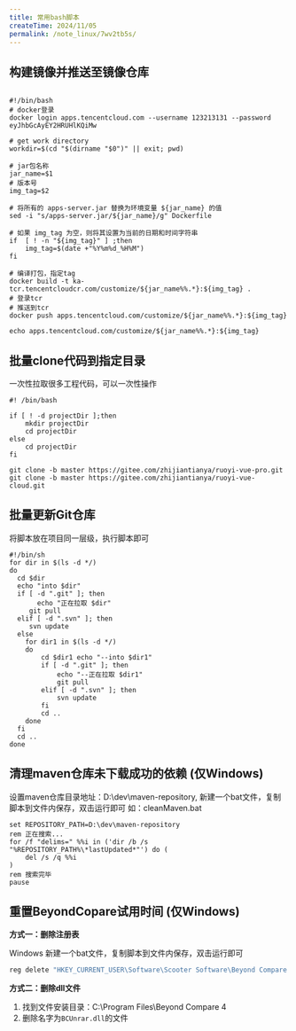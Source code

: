 ```yaml
---
title: 常用bash脚本
createTime: 2024/11/05
permalink: /note_linux/7wv2tb5s/
---
```



## 构建镜像并推送至镜像仓库
```shell :collapsed-lines=20

#!/bin/bash
# docker登录
docker login apps.tencentcloud.com --username 123213131 --password eyJhbGcAyEY2HRUHlKQiMw

# get work directory
workdir=$(cd "$(dirname "$0")" || exit; pwd)

# jar包名称
jar_name=$1
# 版本号
img_tag=$2

# 将所有的 apps-server.jar 替换为环境变量 ${jar_name} 的值
sed -i "s/apps-server.jar/${jar_name}/g" Dockerfile

# 如果 img_tag 为空，则将其设置为当前的日期和时间字符串
if  [ ! -n "${img_tag}" ] ;then
    img_tag=$(date +"%Y%m%d_%H%M")
fi

# 编译打包，指定tag
docker build -t ka-tcr.tencentcloudcr.com/customize/${jar_name%%.*}:${img_tag} .
# 登录tcr 
# 推送到tcr
docker push apps.tencentcloud.com/customize/${jar_name%%.*}:${img_tag}

echo apps.tencentcloud.com/customize/${jar_name%%.*}:${img_tag}
```


## 批量clone代码到指定目录
一次性拉取很多工程代码，可以一次性操作
```shell :collapsed-lines=20
#! /bin/bash

if [ ! -d projectDir ];then
    mkdir projectDir
    cd projectDir
else
    cd projectDir
fi

git clone -b master https://gitee.com/zhijiantianya/ruoyi-vue-pro.git
git clone -b master https://gitee.com/zhijiantianya/ruoyi-vue-cloud.git

```

## 批量更新Git仓库
将脚本放在项目同一层级，执行脚本即可
```shell :collapsed-lines=20
#!/bin/sh
for dir in $(ls -d */)
do
  cd $dir
  echo "into $dir"
  if [ -d ".git" ]; then
       echo "正在拉取 $dir"
     git pull
  elif [ -d ".svn" ]; then
     svn update
  else
    for dir1 in $(ls -d */)
    do
        cd $dir1 echo "--into $dir1"
        if [ -d ".git" ]; then
            echo "--正在拉取 $dir1"
            git pull
        elif [ -d ".svn" ]; then
            svn update
        fi
        cd ..
    done
  fi
  cd ..
done
```



## 清理maven仓库未下载成功的依赖 (仅Windows)

设置maven仓库目录地址：D:\dev\maven-repository,
新建一个bat文件，复制脚本到文件内保存，双击运行即可
如：cleanMaven.bat
```shell
set REPOSITORY_PATH=D:\dev\maven-repository
rem 正在搜索...
for /f "delims=" %%i in ('dir /b /s "%REPOSITORY_PATH%\*lastUpdated*"') do (
    del /s /q %%i
)
rem 搜索完毕
pause

```

## 重置BeyondCopare试用时间 (仅Windows)

**方式一：删除注册表**

Windows 新建一个bat文件，复制脚本到文件内保存，双击运行即可

```bat
reg delete "HKEY_CURRENT_USER\Software\Scooter Software\Beyond Compare 4" /v CacheID /f
```

**方式二：删除dll文件**

1. 找到文件安装目录：C:\Program Files\Beyond Compare 4
2. 删除名字为`BCUnrar.dll`的文件







